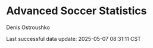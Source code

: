 # Advanced Soccer Statistics
Denis Ostroushko

<!-- gfm -->

Last successful data update: 2025-05-07 08:31:11 CST
